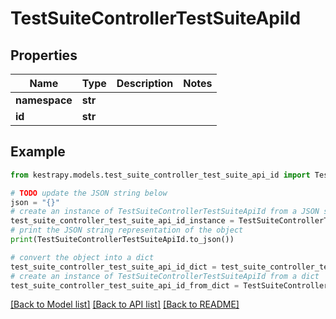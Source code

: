 # TestSuiteControllerTestSuiteApiId


## Properties

Name | Type | Description | Notes
------------ | ------------- | ------------- | -------------
**namespace** | **str** |  | 
**id** | **str** |  | 

## Example

```python
from kestrapy.models.test_suite_controller_test_suite_api_id import TestSuiteControllerTestSuiteApiId

# TODO update the JSON string below
json = "{}"
# create an instance of TestSuiteControllerTestSuiteApiId from a JSON string
test_suite_controller_test_suite_api_id_instance = TestSuiteControllerTestSuiteApiId.from_json(json)
# print the JSON string representation of the object
print(TestSuiteControllerTestSuiteApiId.to_json())

# convert the object into a dict
test_suite_controller_test_suite_api_id_dict = test_suite_controller_test_suite_api_id_instance.to_dict()
# create an instance of TestSuiteControllerTestSuiteApiId from a dict
test_suite_controller_test_suite_api_id_from_dict = TestSuiteControllerTestSuiteApiId.from_dict(test_suite_controller_test_suite_api_id_dict)
```
[[Back to Model list]](../README.md#documentation-for-models) [[Back to API list]](../README.md#documentation-for-api-endpoints) [[Back to README]](../README.md)


